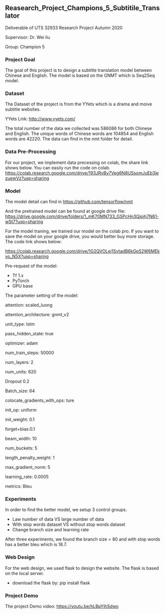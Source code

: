 ## Reasearch_Project_Champions_5_Subtitile_Translator
Deliverable of UTS 32933 Research Project Autumn 2020

Supervisor: Dr. Wei liu

Group: Champion 5


### Project Goal
The goal of this project is to design a subtitle translation model between Chinese and English. The model is based on the 
GNMT which is Seq2Seq model.


### Dataset
The Dataset of the project is from the YYets which is a drama and moive subtitle websites. 

YYets Link: http://www.yyets.com/

The total number of the data we collected was 586086 for both Chinese and English. The unique words of 
Chinese words are 104854 and English words are 42220. The data can find in the nmt folder for detail.

### Data Pre-Processing
For our project, we implement data precessing on colab, the share link shows below. You can easily run the code on colab.
https://colab.research.google.com/drive/193JRvBy7Veg6N8USsomJuEb3jezuewVz?usp=sharing

### Model
The model detail can find in https://github.com/tensorflow/nmt

And the pretrained model can be found at google drive file:
https://drive.google.com/drive/folders/1_mK70MN733_GSPcHn3Qjpjh7N61-wSt7?usp=sharing

For the model traning, we trained our model on the colab pro. If you want to save the model on your google drive, you would 
better buy more storage. The code link shows below:

https://colab.research.google.com/drive/1G2QVOLej1SvtadB6kGp52W6MEkvo_N5X?usp=sharing
 
Pre-request of the model: 
* Tf 1.x
* PyTorch
* GPU base

The parameter setting of the model:

attention: scaled_luong

attention_architecture: gnmt_v2

unit_type: lstm

pass_hidden_state: true

optimizer: adam

num_train_steps: 50000

num_layers: 2

num_units: 620

Dropout	0.2

Batch_size: 64

colocate_gradients_with_ops: ture

init_op: uniform

init_weight: 0.1

forget+bias:0.1

beam_width: 10

num_buckets: 5

length_penalty_weight: 1

max_gradient_norm: 5

learning_rate: 0.0005

metrics: Bleu

### Experiments 
In order to find the better model, we setup 3 control groups.
* Law number of data VS large number of data
* With stop words dataset VS without stop words dataset
* Change branch size and learning rate 

After three experiments, we found the branch size = 80 and with stop words has a better bleu which is 18.7.

### Web Design
For the web design, we used flask to design the website. The flask is based on the local server.
* download the flask by: pip install flask

 
### Project Demo
The project Demo video:
https://youtu.be/hLBpYjhSdwo


